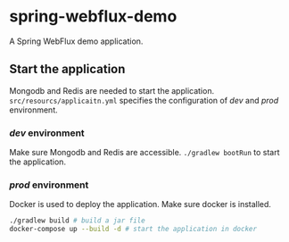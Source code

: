 # spring-webflux-demo
A Spring WebFlux demo application.

## Start the application

Mongodb and Redis are needed to start the application.
`src/resourcs/applicaitn.yml` specifies the configuration of *dev* and *prod* environment.

### *dev* environment
 
Make sure Mongodb and Redis are accessible.
`./gradlew bootRun` to start the application.

### *prod* environment

Docker is used to deploy the application.
Make sure docker is installed.

```bash
./gradlew build # build a jar file
docker-compose up --build -d # start the application in docker
```
